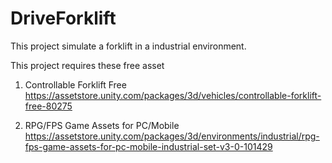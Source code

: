 # DriveForklift

This project simulate a forklift in a industrial environment.

This project requires these free asset
1. Controllable Forklift Free
https://assetstore.unity.com/packages/3d/vehicles/controllable-forklift-free-80275

2. RPG/FPS Game Assets for PC/Mobile
https://assetstore.unity.com/packages/3d/environments/industrial/rpg-fps-game-assets-for-pc-mobile-industrial-set-v3-0-101429

